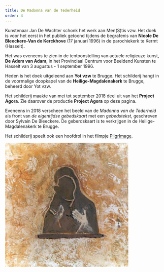 ```yaml
---
title: De Madonna van de Tederheid
order: 4
---
```

Kunstenaar Jan De Wachter schonk het werk aan Men(S)tis vzw. Het doek is voor het eerst in het publiek getoond tijdens de begrafenis van **Nicole De Bleeckere-Van de Kerckhove** (17 januari 1996) in de parochiekerk te Kermt (Hasselt). 

Het was eveneens te zien in de tentoonstelling van actuele religieuze kunst, **De Adem van Adam**, in het Provinciaal Centrum voor Beeldend Kunsten te Hasselt van 3 augustus - 1 september 1996.

Heden is het doek uitgeleend aan **Yot vzw** te Brugge. Het schilderij hangt in de voormalige doopkapel van de **Heilige-Magdalenakerk** te Brugge, beheerd door Yot vzw. 

Het schilderij maakte van mei tot september 2018 deel uit van het **Project Agora**. Zie daarover de productie **Project Agora** op deze pagina. 

Eveneens in 2018 verscheen het beeld van de _Madonna van de Tederheid_ als front van _de eigentijdse gebedskaart_ met een _gebedstekst_, geschreven door Sylvain De Bleeckere. De geberdskaart is te verkrijgen in de Heilige-Magdalenakerk te Brugge.

Het schilderij speelt ook een hoofdrol in het filmpje [PilgrImage](http://www.menstis.be/film-focus/pilgrimage/).

![De Gele Madonna](./gelemadonna.jpg)
